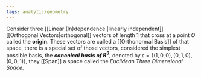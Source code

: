 ```yaml
---
tags: analytic/geometry
---
```

Consider three [[Linear (In)dependence.|linearly independent]] [[Orthogonal Vectors|orthogonal]] vectors of length $1$ that cross at a point $O$ called the **origin**. These vectors are called a [[Orthonormal Basis]] of that space, there is a special set of those vectors, considered the simplest possible basis, the ***canonical basis of $R^{3}$***,  denoted by $\epsilon = \{(1,0,0), (0,1,0), (0,0,1)\}$, they [[Span]] a space called the *Euclidean Three Dimensional Space*.
